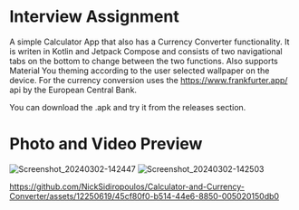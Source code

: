 Interview Assignment
=====================

A simple Calculator App that also has a Currency Converter functionality.
It is writen in Kotlin and Jetpack Compose and consists of two navigational tabs on the bottom to change between the two functions. 
Also supports Material You theming according to the user selected wallpaper on the device. 
For the currency conversion uses the https://www.frankfurter.app/ api by the European Central Bank.

You can download the .apk and try it from the releases section.

Photo and Video Preview
=======================

![Screenshot_20240302-142447](https://github.com/NickSidiropoulos/Calculator-and-Currency-Converter/assets/12250619/abfb49f0-3efa-4e9f-82ce-f43316346cb0)
![Screenshot_20240302-142503](https://github.com/NickSidiropoulos/Calculator-and-Currency-Converter/assets/12250619/8298bce1-b32d-41ef-9081-92377a8c7e1b)

https://github.com/NickSidiropoulos/Calculator-and-Currency-Converter/assets/12250619/45cf80f0-b514-44e6-8850-005020150db0




